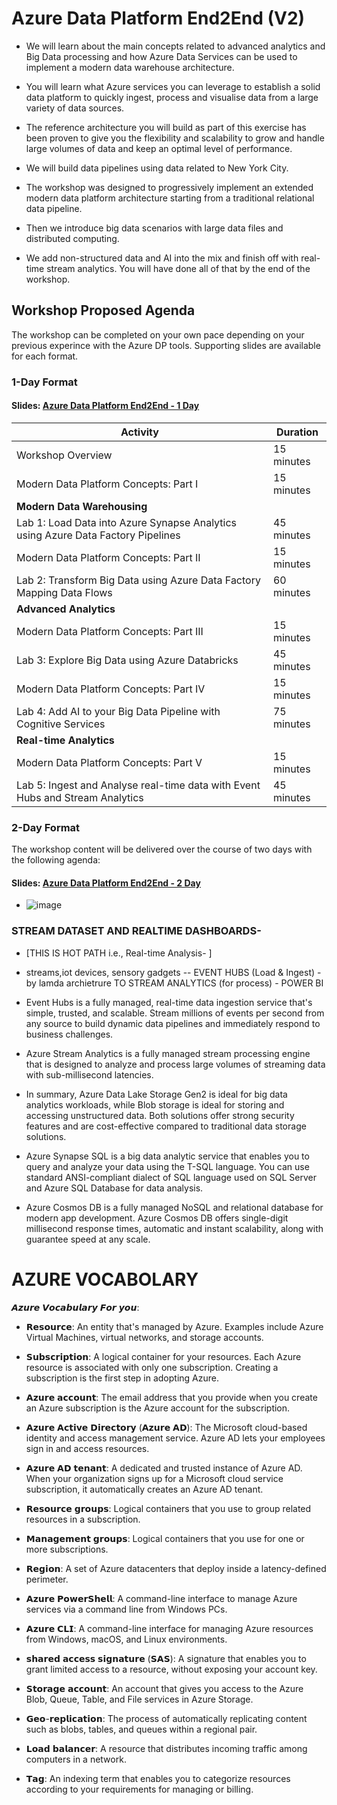 # Azure Data Platform End2End (V2)


* We will learn about the main concepts related to advanced analytics and Big Data processing and how Azure Data Services can be used to implement a modern data warehouse architecture. 
* You will learn what Azure services you can leverage to establish a solid data platform to quickly ingest, process and visualise data from a large variety of data sources.
* The reference architecture you will build as part of this exercise has been proven to give you the flexibility and scalability to grow and handle large volumes of data and keep an optimal level of performance.

* We will build data pipelines using data related to New York City. 

* The workshop was designed to progressively implement an extended modern data platform architecture starting from a traditional relational data pipeline. 
* Then we introduce big data scenarios with large data files and distributed computing. 
* We add non-structured data and AI into the mix and finish off with real-time stream analytics. You will have done all of that by the end of the workshop.

## Workshop Proposed Agenda
The workshop can be completed on your own pace depending on your previous experince with the Azure DP tools. Supporting slides are available for each format.

### **1-Day Format**

#### Slides: [Azure Data Platform End2End - 1 Day](Slides/Azure%20Data%20Platform%20End2End%20-%201Day.pptx)

Activity | Duration
-------- | ---------
Workshop Overview | 15 minutes
Modern Data Platform Concepts: Part I | 15 minutes
**Modern Data Warehousing** |
Lab 1: Load Data into Azure Synapse Analytics using Azure Data Factory Pipelines    | 45 minutes
Modern Data Platform Concepts: Part II | 15 minutes
Lab 2: Transform Big Data using Azure Data Factory Mapping Data Flows    | 60 minutes
**Advanced Analytics** |
Modern Data Platform Concepts: Part III | 15 minutes
Lab 3: Explore Big Data using Azure Databricks    | 45 minutes
Modern Data Platform Concepts: Part IV | 15 minutes
Lab 4: Add AI to your Big Data Pipeline with Cognitive Services    | 75 minutes
**Real-time Analytics** |
Modern Data Platform Concepts: Part V | 15 minutes
Lab 5: Ingest and Analyse real-time data with Event Hubs and Stream Analytics   | 45 minutes

### **2-Day Format**

The workshop content will be delivered over the course of two days with the following agenda:

#### Slides: [Azure Data Platform End2End - 2 Day](./Slides/Azure%20Data%20Platform%20End2End%20-%202Day.pptx)

* ![image](https://user-images.githubusercontent.com/120908587/224524684-21427f3d-3976-4b60-baed-40a9984c5b6c.png)

### STREAM DATASET AND REALTIME DASHBOARDS-
* [THIS IS HOT PATH i.e., Real-time Analysis- ]
* streams,iot devices, sensory gadgets -- EVENT HUBS (Load & Ingest) - by lamda archietrure TO STREAM ANALYTICS (for process) - POWER BI 

* Event Hubs is a fully managed, real-time data ingestion service that's simple, trusted, and scalable. Stream millions of events per second from any source to build dynamic data pipelines and immediately respond to business challenges.

* Azure Stream Analytics is a fully managed stream processing engine that is designed to analyze and process large volumes of streaming data with sub-millisecond latencies.

* In summary, Azure Data Lake Storage Gen2 is ideal for big data analytics workloads, while Blob storage is ideal for storing and accessing unstructured data. Both solutions offer strong security features and are cost-effective compared to traditional data storage solutions.

* Azure Synapse SQL is a big data analytic service that enables you to query and analyze your data using the T-SQL language. You can use standard ANSI-compliant dialect of SQL language used on SQL Server and Azure SQL Database for data analysis.

* Azure Cosmos DB is a fully managed NoSQL and relational database for modern app development. Azure Cosmos DB offers single-digit millisecond response times, automatic and instant scalability, along with guarantee speed at any scale.

# AZURE VOCABOLARY

𝘼𝙯𝙪𝙧𝙚 𝙑𝙤𝙘𝙖𝙗𝙪𝙡𝙖𝙧𝙮 𝙁𝙤𝙧 𝙮𝙤𝙪:


* 𝗥𝗲𝘀𝗼𝘂𝗿𝗰𝗲: An entity that's managed by Azure. Examples include Azure Virtual Machines, virtual networks, and storage accounts.

* 𝗦𝘂𝗯𝘀𝗰𝗿𝗶𝗽𝘁𝗶𝗼𝗻: A logical container for your resources. Each Azure resource is associated with only one subscription. Creating a subscription is the first step in adopting Azure.

* 𝗔𝘇𝘂𝗿𝗲 𝗮𝗰𝗰𝗼𝘂𝗻𝘁: The email address that you provide when you create an Azure subscription is the Azure account for the subscription.

* 𝗔𝘇𝘂𝗿𝗲 𝗔𝗰𝘁𝗶𝘃𝗲 𝗗𝗶𝗿𝗲𝗰𝘁𝗼𝗿𝘆 (𝗔𝘇𝘂𝗿𝗲 𝗔𝗗): The Microsoft cloud-based identity and access management service. Azure AD lets your employees sign in and access resources.

* 𝗔𝘇𝘂𝗿𝗲 𝗔𝗗 𝘁𝗲𝗻𝗮𝗻𝘁: A dedicated and trusted instance of Azure AD. When your organization signs up for a Microsoft cloud service subscription, it automatically creates an Azure AD tenant.

* 𝗥𝗲𝘀𝗼𝘂𝗿𝗰𝗲 𝗴𝗿𝗼𝘂𝗽𝘀: Logical containers that you use to group related resources in a subscription.

* 𝗠𝗮𝗻𝗮𝗴𝗲𝗺𝗲𝗻𝘁 𝗴𝗿𝗼𝘂𝗽𝘀: Logical containers that you use for one or more subscriptions.

* 𝗥𝗲𝗴𝗶𝗼𝗻: A set of Azure datacenters that deploy inside a latency-defined perimeter.

* 𝗔𝘇𝘂𝗿𝗲 𝗣𝗼𝘄𝗲𝗿𝗦𝗵𝗲𝗹𝗹: A command-line interface to manage Azure services via a command line from Windows PCs.

* 𝗔𝘇𝘂𝗿𝗲 𝗖𝗟𝗜: A command-line interface for managing Azure resources from Windows, macOS, and Linux environments.

* 𝘀𝗵𝗮𝗿𝗲𝗱 𝗮𝗰𝗰𝗲𝘀𝘀 𝘀𝗶𝗴𝗻𝗮𝘁𝘂𝗿𝗲 (𝗦𝗔𝗦): A signature that enables you to grant limited access to a resource, without exposing your account key.

* 𝗦𝘁𝗼𝗿𝗮𝗴𝗲 𝗮𝗰𝗰𝗼𝘂𝗻𝘁: An account that gives you access to the Azure Blob, Queue, Table, and File services in Azure Storage.

* 𝗚𝗲𝗼-𝗿𝗲𝗽𝗹𝗶𝗰𝗮𝘁𝗶𝗼𝗻: The process of automatically replicating content such as blobs, tables, and queues within a regional pair.

* 𝗟𝗼𝗮𝗱 𝗯𝗮𝗹𝗮𝗻𝗰𝗲𝗿: A resource that distributes incoming traffic among computers in a network.

* 𝗧𝗮𝗴: An indexing term that enables you to categorize resources according to your requirements for managing or billing.



